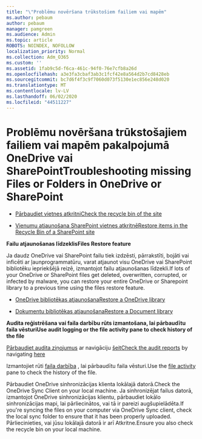 ```yaml
---
title: "\"Problēmu novēršana trūkstošiem failiem vai mapēm"
ms.author: pebaum
author: pebaum
manager: pamgreen
ms.audience: Admin
ms.topic: article
ROBOTS: NOINDEX, NOFOLLOW
localization_priority: Normal
ms.collection: Adm_O365
ms.custom: ''
ms.assetid: 1fab9c5d-f6ca-461c-94f0-76e7cfb8a26d
ms.openlocfilehash: a3e3fa3cbaf3ab3c1fcf42e8a564d2b7cd8428eb
ms.sourcegitcommit: bc7d6f4f3c9f7060d073f5130e1ec856e248d020
ms.translationtype: MT
ms.contentlocale: lv-LV
ms.lasthandoff: 06/02/2020
ms.locfileid: "44511227"
---
```

# <a name="troubleshooting-missing-files-or-folders-in-onedrive-or-sharepoint"></a><span data-ttu-id="dd8df-102">Problēmu novēršana trūkstošajiem failiem vai mapēm pakalpojumā OneDrive vai SharePoint</span><span class="sxs-lookup"><span data-stu-id="dd8df-102">Troubleshooting missing Files or Folders in OneDrive or SharePoint</span></span>

- [<span data-ttu-id="dd8df-103">Pārbaudiet vietnes atkritni</span><span class="sxs-lookup"><span data-stu-id="dd8df-103">Check the recycle bin of the site</span></span>](https://support.office.com/article/restore-deleted-items-from-the-site-collection-recycle-bin-5fa924ee-16d7-487b-9a0a-021b9062d14b)

- [<span data-ttu-id="dd8df-104">Vienumu atjaunošana SharePoint vietnes atkritnē</span><span class="sxs-lookup"><span data-stu-id="dd8df-104">Restore items in the Recycle Bin of a SharePoint site</span></span>](https://support.office.com/article/Restore-deleted-files-or-folders-in-OneDrive-949ada80-0026-4db3-a953-c99083e6a84f)



<span data-ttu-id="dd8df-105">**Failu atjaunošanas līdzeklis**</span><span class="sxs-lookup"><span data-stu-id="dd8df-105">**Files Restore feature**</span></span>

<span data-ttu-id="dd8df-106">Ja daudz OneDrive vai SharePoint failu tiek izdzēsti, pārrakstīti, bojāti vai inficēti ar ļaunprogrammatūru, varat atjaunot visu OneDrive vai SharePoint bibliotēku iepriekšējā reizē, izmantojot failu atjaunošanas līdzekli.</span><span class="sxs-lookup"><span data-stu-id="dd8df-106">If lots of your OneDrive or SharePoint files get deleted, overwritten, corrupted, or infected by malware, you can restore your entire OneDrive or Sharepoint library to a previous time using the files restore feature.</span></span>

- [<span data-ttu-id="dd8df-107">OneDrive bibliotēkas atjaunošana</span><span class="sxs-lookup"><span data-stu-id="dd8df-107">Restore a OneDrive library</span></span>](https://support.office.com/article/restore-your-onedrive-fa231298-759d-41cf-bcd0-25ac53eb8a15)

- [<span data-ttu-id="dd8df-108">Dokumentu bibliotēkas atjaunošana</span><span class="sxs-lookup"><span data-stu-id="dd8df-108">Restore a Document library</span></span>](https://support.office.com/article/restore-a-document-library-317791c3-8bd0-4dfd-8254-3ca90883d39a)

<span data-ttu-id="dd8df-109">**Audita reģistrēšana vai faila darbību rūts izmantošana, lai pārbaudītu faila vēsturi**</span><span class="sxs-lookup"><span data-stu-id="dd8df-109">**Use audit logging or the file activity pane to check history of the file**</span></span>

<span data-ttu-id="dd8df-110">[Pārbaudiet audita ziņojumus](https://docs.microsoft.com/microsoft-365/compliance/search-the-audit-log-in-security-and-compliance) </a> ar navigāciju [šeit](https://protection.office.com/#/unifiedauditlog)</span><span class="sxs-lookup"><span data-stu-id="dd8df-110">[Check the audit reports](https://docs.microsoft.com/microsoft-365/compliance/search-the-audit-log-in-security-and-compliance)</a> by navigating [here](https://protection.office.com/#/unifiedauditlog)</span></span>

<span data-ttu-id="dd8df-111">Izmantojiet rūti [faila darbība](https://support.office.com/article/File-activity-in-a-document-library-6105ecda-1dd0-4f6f-9542-102bf5c0ffe0) , lai pārbaudītu faila vēsturi.</span><span class="sxs-lookup"><span data-stu-id="dd8df-111">Use the [file activity](https://support.office.com/article/File-activity-in-a-document-library-6105ecda-1dd0-4f6f-9542-102bf5c0ffe0) pane to check the history of the file.</span></span>

<span data-ttu-id="dd8df-112">Pārbaudiet OneDrive sinhronizācijas klienta lokālajā datorā.</span><span class="sxs-lookup"><span data-stu-id="dd8df-112">Check the OneDrive Sync Client on your local machine.</span></span>  <span data-ttu-id="dd8df-113">Ja sinhronizējat failus datorā, izmantojot OneDrive sinhronizācijas klientu, pārbaudiet lokālo sinhronizācijas mapi, lai pārliecinātos, vai tā ir pareizi augšupielādēta.</span><span class="sxs-lookup"><span data-stu-id="dd8df-113">If you're syncing the files on your computer via OneDrive Sync client, check the local sync folder to ensure that it has been properly uploaded.</span></span> <span data-ttu-id="dd8df-114">Pārliecinieties, vai jūsu lokālajā datorā ir arī Atkritne.</span><span class="sxs-lookup"><span data-stu-id="dd8df-114">Ensure you also check the recycle bin on your local machine.</span></span>



